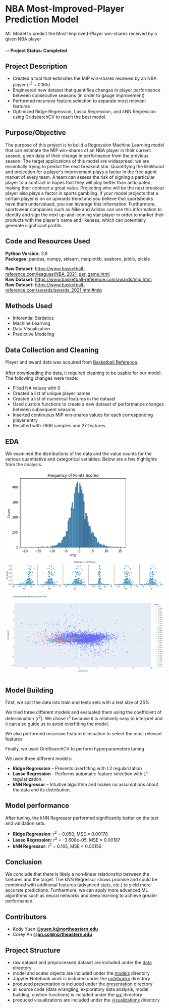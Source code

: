 # NBA Most-Improved-Player Prediction Model
ML Model to predict the Most-Improved-Player win-shares received by a given NBA player

#### -- Project Status: Completed

## Project Description

* Created a tool that estimates the MIP win-shares received by an NBA player (r<sup>2</sup> ~ 0.165)
* Engineered new dataset that quantifies changes in player performance between consecutive seasons (in order to gauge improvement)
* Performed recursive feature selection to separate most relevant features
* Optimized Ridge Regression, Lasso Regression, and kNN Regression using GridsearchCV to reach the best model.

## Purpose/Objective

The purpose of this project is to build a Regression Machine Learning model that can estimate the MIP win-shares of
an NBA player in their current season, given data of their change in performance from the previous season. The target 
applications of this model are widespread: we are essentially trying to predict the next breakout star. Quantifying the 
likelihood and projection for a player’s improvement plays a factor in the free agent market of every team. A team can 
assess the risk of signing a particular player to a contract in hopes that they will play better than anticipated, 
making their contract a great value. Projecting who will be the next breakout player also plays a factor in sports 
gambling. If your model projects that a certain player is on an upwards trend and you believe that sportsbooks have them
undervalued, you can leverage this information. Furthermore, sportswear companies such as Nike and Adidas can use this 
information to identify and sign the next up-and-coming star player in order to market their products with the player's 
name and likeness, which can potentially generate significant profits.

## Code and Resources Used

**Python Version:** 3.8  
**Packages:** pandas, numpy, sklearn, matplotlib, seaborn, joblib, pickle  

[comment]: <> (**For Web Framework Requirements:**  ```pip install -r requirements.txt```  )
**Raw Dataset:** https://www.basketball-reference.com/leagues/NBA_2021_per_game.html  
**Raw Dataset:** https://www.basketball-reference.com/awards/mip.html  
**Raw Dataset:** https://www.basketball-reference.com/awards/awards_2021.html#mip

## Methods Used

* Inferential Statistics
* Machine Learning
* Data Visualization
* Predictive Modeling

## Data Collection and Cleaning

Player and award data was acquired from [Basketball Reference](https://www.basketball-reference.com/).
\
\
After downloading the data, it required cleaning to be usable for our model. The following changes were made:

* Filled NA values with 0
* Created a list of unique player names
* Created a list of numerical features in the dataset
* Used custom functions to create a new dataset of performance changes between subsequent seasons
* Inserted continuous MIP win-shares values for each corresponding player entry
* Resulted with 7606 samples and 27 features.

## EDA

We examined the distributions of the data and the value counts for the various quantitative and categorical variables.
Below are a few highlights from the analysis.

![alt text](https://github.com/jjz17/NBA-MIP-Prediction-Model/blob/main/visualizations/histogram.png "Distribution of Changes in Points Scored")
![alt text](https://github.com/jjz17/NBA-MIP-Prediction-Model/blob/main/visualizations/pairplots.png "Various Stats against MIP win-shares")
![alt text](https://github.com/jjz17/NBA-MIP-Prediction-Model/blob/main/visualizations/pca_scatter.png "PCA Dimensionality Reduction")

## Model Building

First, we split the data into train and tests sets with a test size of 25%.

We tried three different models and evaluated them using the coefficient of determination (r<sup>2</sup>). We chose 
r<sup>2</sup> because it is relatively easy to interpret and it can also guide us to avoid overfitting the model.

We also performed recursive feature elimination to select the most relevant features

Finally, we used GridSearchCV to perform hyperparameters tuning

We used three different models:

* **Ridge Regression** – Prevents overfitting with L2 regularization
* **Lasso Regression** - Performs automatic feature selection with L1 regularization.
* **kNN Regressor** – Intuitive algorithm and makes no assumptions about the data and its distribution.

## Model performance

After tuning, the kNN Regressor performed significantly better on the test and validation sets.

* **Ridge Regression**: r<sup>2</sup> = 0.050, MSE = 0.00178
* **Lasso Regression**: r<sup>2</sup> = -3.608e-05, MSE = 0.00187
* **kNN Regressor**: r<sup>2</sup> = 0.165, MSE = 0.00156

## Conclusion

We conclude that there is likely a non-linear relationship between the faetures and the target. The kNN Regressor shows 
promise and could be combined with additional features (advanced stats, etc.) to yield more accurate predictions. 
Furthermore, we can apply more advanced ML algorithms such as neural networks and deep learning to achieve greater
performance.

## Contributors

* Kody Yuen @**yuen.k@northeastern.edu**
* Corey An @**an.co@northeastern.edu**

## Project Structure

- raw dataset and preprocessed dataset are included under
  the [data](https://github.com/jjz17/NBA-MIP-Prediction-Model/tree/main/data) directory
- model and scaler objects are included under
  the [models](https://github.com/jjz17/NBA-MIP-Prediction-Model/tree/main/models) directory
- Jupyter Notebook work is included under
  the [notebooks](https://github.com/jjz17/NBA-MIP-Prediction-Model/tree/main/notebooks) directory
- produced presentation is included under the [presentation](https://github.com/jjz17/NBA-MIP-Prediction-Model/tree/main/presentation) directory
- all source code (data wrangling, exploratory data analysis, model building, custom functions) is included under
  the [src](https://github.com/jjz17/NBA-MIP-Prediction-Model/tree/main/src) directory
- produced visualizations are included under
  the [visualizations](https://github.com/jjz17/NBA-MIP-Prediction-Model/tree/main/visualizations) directory
